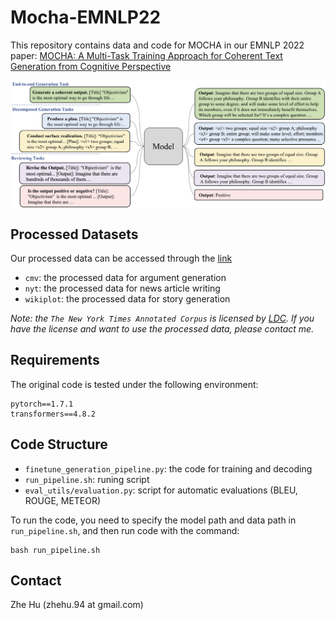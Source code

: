 # Mocha-EMNLP22

This repository contains data and code for MOCHA in our EMNLP 2022 paper: [MOCHA: A Multi-Task Training Approach for Coherent Text Generation
from Cognitive Perspective](https://arxiv.org/pdf/2210.14650.pdf)


<div align='center'>
<img src="./figure/mocha_model.png"  alt="NAME" align=center />
</div>  


## Processed Datasets
Our processed data can be accessed through the [link](https://drive.google.com/drive/folders/1i8JUkhwWwn0oj7h4vOGJxwKoN1RCQea9?usp=sharing)
- `cmv`: the processed data for argument generation
- `nyt`: the processed data for news article writing
- `wikiplot`: the processed data for story generation

*Note: the `The New York Times Annotated Corpus` is licensed by [LDC](https://catalog.ldc.upenn.edu/LDC2008T19). If you have the license and want to use the processed data, please contact me.*

## Requirements

The original code is tested under the following environment:

```
pytorch==1.7.1
transformers==4.8.2
```

## Code Structure
- `finetune_generation_pipeline.py`: the code for training and decoding
- `run_pipeline.sh`: runing script
- `eval_utils/evaluation.py`: script for automatic evaluations (BLEU, ROUGE, METEOR)

To run the code, you need to specify the model path and data path in `run_pipeline.sh`, and then run code with the command:
```
bash run_pipeline.sh
```


## Contact

Zhe Hu (zhehu.94 at gmail.com)
